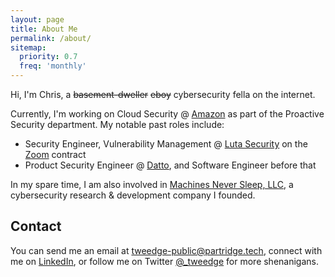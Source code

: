 ```yaml
---
layout: page
title: About Me
permalink: /about/
sitemap:
  priority: 0.7
  freq: 'monthly'
---
```


Hi, I'm Chris, a ~~basement-dweller~~ ~~eboy~~ cybersecurity fella on the internet.

Currently, I'm working on Cloud Security @ [Amazon](https://www.aboutamazon.com/our-company) as part of the Proactive Security department. My notable past roles include:
- Security Engineer, Vulnerability Management @ [Luta Security](https://www.lutasecurity.com/) on the [Zoom](https://zoom.us/) contract
- Product Security Engineer @ [Datto](https://datto.com), and Software Engineer before that

In my spare time, I am also involved in [Machines Never Sleep, LLC](https://mns.llc/), a cybersecurity research & development company I founded.

## Contact

You can send me an email at [tweedge-public@partridge.tech](mailto:tweedge-public@partridge.tech), connect with me on [LinkedIn](https://www.linkedin.com/in/tweedge/), or follow me on Twitter [@_tweedge](https://twitter.com/_tweedge) for more shenanigans.